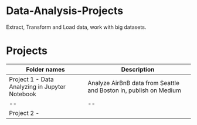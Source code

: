# Data-Analysis-Projects
Extract, Transform and Load data, work with big datasets.

# Projects
|Folder names|Description| 
|---|---|
|Project 1 - Data Analyzing in Jupyter Notebook|Analyze AirBnB data from Seattle and Boston in, publish on Medium|
|--|--|
|Project 2 - |

